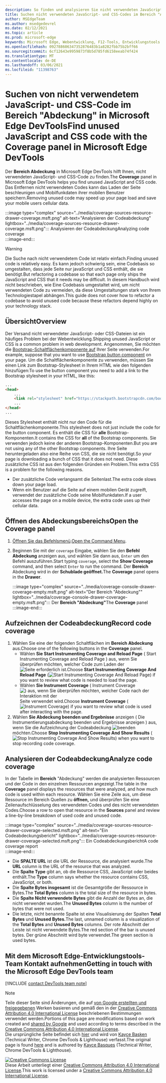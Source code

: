 ```yaml
---
description: So finden und analysieren Sie nicht verwendeten JavaScript- und CSS-Code in Microsoft Edge DevTools.
title: Suchen nicht verwendeten JavaScript- und CSS-Codes im Bereich "Abdeckung" in Microsoft Edge DevTools
author: MSEdgeTeam
ms.author: msedgedevrel
ms.date: 02/12/2021
ms.topic: article
ms.prod: microsoft-edge
keywords: Microsoft Edge, Webentwicklung, F12-Tools, Entwicklungstools
ms.openlocfilehash: 092788606347352876483b1a8282fbb75b2bff66
ms.sourcegitcommit: 6cf12643e9959873f8b5d785fd6158eeab74f424
ms.translationtype: MT
ms.contentlocale: de-DE
ms.lasthandoff: 03/06/2021
ms.locfileid: "11398763"
---
```

<!-- Copyright Kayce Basques 

   Licensed under the Apache License, Version 2.0 (the "License");
   you may not use this file except in compliance with the License.
   You may obtain a copy of the License at

       https://www.apache.org/licenses/LICENSE-2.0

   Unless required by applicable law or agreed to in writing, software
   distributed under the License is distributed on an "AS IS" BASIS,
   WITHOUT WARRANTIES OR CONDITIONS OF ANY KIND, either express or implied.
   See the License for the specific language governing permissions and
   limitations under the License.  -->

# <a name="find-unused-javascript-and-css-code-with-the-coverage-panel-in-microsoft-edge-devtools"></a><span data-ttu-id="37061-104">Suchen von nicht verwendetem JavaScript- und CSS-Code im Bereich "Abdeckung" in Microsoft Edge DevTools</span><span class="sxs-lookup"><span data-stu-id="37061-104">Find unused JavaScript and CSS code with the Coverage panel in Microsoft Edge DevTools</span></span>  

<span data-ttu-id="37061-105">Der **Bereich Abdeckung** in Microsoft Edge DevTools hilft Ihnen, nicht verwendeten JavaScript- und CSS-Code zu finden.</span><span class="sxs-lookup"><span data-stu-id="37061-105">The **Coverage** panel in Microsoft Edge DevTools helps you find unused JavaScript and CSS code.</span></span>  <span data-ttu-id="37061-106">Das Entfernen nicht verwendeten Codes kann das Laden der Seite beschleunigen und Mobilfunkdaten ihrer mobilen Benutzer speichern.</span><span class="sxs-lookup"><span data-stu-id="37061-106">Removing unused code may speed up your page load and save your mobile users cellular data.</span></span>  

:::image type="complex" source="../media/coverage-sources-resource-drawer-coverage.msft.png" alt-text="Analysieren der Codeabdeckung" lightbox="../media/coverage-sources-resource-drawer-coverage.msft.png":::
   <span data-ttu-id="37061-108">Analysieren der Codeabdeckung</span><span class="sxs-lookup"><span data-stu-id="37061-108">Analyzing code coverage</span></span>  
:::image-end:::  

> [!WARNING]
> <span data-ttu-id="37061-109">Die Suche nach nicht verwendetem Code ist relativ einfach.</span><span class="sxs-lookup"><span data-stu-id="37061-109">Finding unused code is relatively easy.</span></span>  <span data-ttu-id="37061-110">Es kann jedoch schwierig sein, eine Codebasis so umgestalten, dass jede Seite nur javaScript und CSS enthält, die sie benötigt.</span><span class="sxs-lookup"><span data-stu-id="37061-110">But refactoring a codebase so that each page only ships the JavaScript and CSS that it needs may be difficult.</span></span>  <span data-ttu-id="37061-111">In diesem Handbuch wird nicht beschrieben, wie Eine Codebasis umgestaltet wird, um nicht verwendeten Code zu vermeiden, da diese Umgestaltungen stark von Ihrem Technologiestapel abhängen.</span><span class="sxs-lookup"><span data-stu-id="37061-111">This guide does not cover how to refactor a codebase to avoid unused code because these refactors depend highly on your technology stack.</span></span>  

## <a name="overview"></a><span data-ttu-id="37061-112">Übersicht</span><span class="sxs-lookup"><span data-stu-id="37061-112">Overview</span></span>  

<span data-ttu-id="37061-113">Der Versand nicht verwendeter JavaScript- oder CSS-Dateien ist ein häufiges Problem bei der Webentwicklung.</span><span class="sxs-lookup"><span data-stu-id="37061-113">Shipping unused JavaScript or CSS is a common problem in web development.</span></span>  <span data-ttu-id="37061-114">Angenommen, Sie möchten die [Bootstrap-Schaltflächenkomponente auf][BootstrapButtons] Ihrer Seite verwenden.</span><span class="sxs-lookup"><span data-stu-id="37061-114">For example, suppose that you want to use [Bootstrap button component][BootstrapButtons] on your page.</span></span>  <span data-ttu-id="37061-115">Um die Schaltflächenkomponente zu verwenden, müssen Sie einen Link zum Bootstrap-Stylesheet in Ihrem HTML wie den folgenden hinzufügen:</span><span class="sxs-lookup"><span data-stu-id="37061-115">To use the button component you need to add a link to the Bootstrap stylesheet in your HTML, like this:</span></span>  

```html
...
<head>
    ...
    <link rel="stylesheet" href="https://stackpath.bootstrapcdn.com/bootstrap/4.3.1/css/bootstrap.min.css" integrity="sha384-ggOyR0iXCbMQv3Xipma34MD+dH/1fQ784/j6cY/iJTQUOhcWr7x9JvoRxT2MZw1T" crossorigin="anonymous">
    ...
</head>
...
```  

<span data-ttu-id="37061-116">Dieses Stylesheet enthält nicht nur den Code für die Schaltflächenkomponente.</span><span class="sxs-lookup"><span data-stu-id="37061-116">This stylesheet does not just include the code for the button component.</span></span>  <span data-ttu-id="37061-117">Es enthält die CSS für **alle** Bootstrap-Komponenten.</span><span class="sxs-lookup"><span data-stu-id="37061-117">It contains the CSS for **all** of the Bootstrap components.</span></span>  <span data-ttu-id="37061-118">Sie verwenden jedoch keine der anderen Bootstrap-Komponenten.</span><span class="sxs-lookup"><span data-stu-id="37061-118">But you are not using any of the other Bootstrap components.</span></span>  <span data-ttu-id="37061-119">Ihre Seite heruntergeladen also eine Reihe von CSS, die sie nicht benötigt.</span><span class="sxs-lookup"><span data-stu-id="37061-119">So your page is downloading a bunch of CSS that it does not need.</span></span>  <span data-ttu-id="37061-120">Diese zusätzliche CSS ist aus den folgenden Gründen ein Problem.</span><span class="sxs-lookup"><span data-stu-id="37061-120">This extra CSS is a problem for the following reasons.</span></span>  

*   <span data-ttu-id="37061-121">Der zusätzliche Code verlangsamt die Seitenlast.</span><span class="sxs-lookup"><span data-stu-id="37061-121">The extra code slows down your page load.</span></span>  <!--Navigate to [Render-Blocking CSS][render].  -->  
*   <span data-ttu-id="37061-122">Wenn ein Benutzer auf die Seite auf einem mobilen Gerät zugreift, verwendet der zusätzliche Code seine Mobilfunkdaten.</span><span class="sxs-lookup"><span data-stu-id="37061-122">If a user accesses the page on a mobile device, the extra code uses up their cellular data.</span></span>  
    
<!--[render]: /web/fundamentals/performance/critical-rendering-path/render-blocking-css  -->  

## <a name="open-the-coverage-panel"></a><span data-ttu-id="37061-123">Öffnen des Abdeckungsbereichs</span><span class="sxs-lookup"><span data-stu-id="37061-123">Open the Coverage panel</span></span>  

1.  <span data-ttu-id="37061-124">[Öffnen Sie das Befehlsmenü][DevToolsCommandMenu].</span><span class="sxs-lookup"><span data-stu-id="37061-124">[Open the Command Menu][DevToolsCommandMenu].</span></span>  
1.  <span data-ttu-id="37061-125">Beginnen Sie mit der `coverage` Eingabe, wählen Sie den **Befehl Abdeckung** anzeigen aus, und wählen Sie dann aus, `Enter` um den Befehl auszuführen.</span><span class="sxs-lookup"><span data-stu-id="37061-125">Start typing `coverage`, select the **Show Coverage** command, and then select `Enter` to run the command.</span></span>  <span data-ttu-id="37061-126">Der **Bereich** Abdeckung wird in der **Schublade geöffnet.**</span><span class="sxs-lookup"><span data-stu-id="37061-126">The **Coverage** panel opens in the **Drawer**.</span></span>  

    :::image type="complex" source="../media/coverage-console-drawer-coverage-empty.msft.png" alt-text="Der Bereich "Abdeckung"" lightbox="../media/coverage-console-drawer-coverage-empty.msft.png":::
       <span data-ttu-id="37061-128">Der **Bereich "Abdeckung"**</span><span class="sxs-lookup"><span data-stu-id="37061-128">The **Coverage** panel</span></span>  
    :::image-end:::  
    
## <a name="record-code-coverage"></a><span data-ttu-id="37061-129">Aufzeichnen der Codeabdeckung</span><span class="sxs-lookup"><span data-stu-id="37061-129">Record code coverage</span></span>  

1.  <span data-ttu-id="37061-130">Wählen Sie eine der folgenden Schaltflächen im **Bereich Abdeckung** aus.</span><span class="sxs-lookup"><span data-stu-id="37061-130">Choose one of the following buttons in the **Coverage** panel.</span></span>  
    *   <span data-ttu-id="37061-131">Wählen **Sie Start Instrumenting Coverage and Reload Page** \( Start Instrumenting Coverage and Reload Page \) aus, wenn Sie überprüfen möchten, welcher Code zum Laden der ![ Seite erforderlich ][ImageReloadIcon] ist.</span><span class="sxs-lookup"><span data-stu-id="37061-131">Choose **Start Instrumenting Coverage And Reload Page** \(![Start Instrumenting Coverage And Reload Page][ImageReloadIcon]\) if you want to review what code is needed to load the page.</span></span>  
    *   <span data-ttu-id="37061-132">Wählen **Sie Instrument Coverage** \( Instrument Coverage ![ \) aus, wenn Sie überprüfen möchten, welcher Code nach der Interaktion mit der ][ImageRecordIcon] Seite verwendet wird.</span><span class="sxs-lookup"><span data-stu-id="37061-132">Choose **Instrument Coverage** \(![Instrument Coverage][ImageRecordIcon]\) if you want to review what code is used after interacting with the page.</span></span>  
1.  <span data-ttu-id="37061-133">Wählen **Sie Abdeckung beenden und Ergebnisse** anzeigen \( Die Instrumentierungsabdeckung beenden und Ergebnisse anzeigen \) aus, wenn Sie die Aufzeichnung der Codeabdeckung ![ beenden ][ImageStopIcon] möchten.</span><span class="sxs-lookup"><span data-stu-id="37061-133">Choose **Stop Instrumenting Coverage And Show Results** \(![Stop Instrumenting Coverage And Show Results][ImageStopIcon]\) when you want to stop recording code coverage.</span></span>  
    
## <a name="analyze-code-coverage"></a><span data-ttu-id="37061-134">Analysieren der Codeabdeckung</span><span class="sxs-lookup"><span data-stu-id="37061-134">Analyze code coverage</span></span>  

<span data-ttu-id="37061-135">In der Tabelle im **Bereich** "Abdeckung" werden die analysierten Ressourcen und der Code in den einzelnen Ressourcen angezeigt.</span><span class="sxs-lookup"><span data-stu-id="37061-135">The table in the **Coverage** panel displays the resources that were analyzed, and how much code is used within each resource.</span></span>  <span data-ttu-id="37061-136">Wählen Sie eine Zeile aus, um diese Ressource im Bereich Quellen zu **öffnen,** und überprüfen Sie eine Zeilenaufschlüsselung des verwendeten Codes und des nicht verwendeten Codes.</span><span class="sxs-lookup"><span data-stu-id="37061-136">Choose a row to open that resource in the **Sources** panel and review a line-by-line breakdown of used code and unused code.</span></span>  

:::image type="complex" source="../media/coverage-sources-resource-drawer-coverage-selected.msft.png" alt-text="Ein Codeabdeckungsbericht" lightbox="../media/coverage-sources-resource-drawer-coverage-selected.msft.png":::
   <span data-ttu-id="37061-138">Ein Codeabdeckungsbericht</span><span class="sxs-lookup"><span data-stu-id="37061-138">A code coverage report</span></span>  
:::image-end:::  

*   <span data-ttu-id="37061-139">Die **SPALTE URL** ist die URL der Ressource, die analysiert wurde.</span><span class="sxs-lookup"><span data-stu-id="37061-139">The **URL** column is the URL of the resource that was analyzed.</span></span>  
*   <span data-ttu-id="37061-140">Die **Spalte Type** gibt an, ob die Ressource CSS, JavaScript oder beides enthält.</span><span class="sxs-lookup"><span data-stu-id="37061-140">The **Type** column says whether the resource contains CSS, JavaScript, or both.</span></span>  
*   <span data-ttu-id="37061-141">Die **Spalte Bytes insgesamt** ist die Gesamtgröße der Ressource in Bytes.</span><span class="sxs-lookup"><span data-stu-id="37061-141">The **Total Bytes** column is the total size of the resource in bytes.</span></span>  
*   <span data-ttu-id="37061-142">Die **Spalte Nicht verwendete Bytes** gibt die Anzahl der Bytes an, die nicht verwendet wurden.</span><span class="sxs-lookup"><span data-stu-id="37061-142">The **Unused Bytes** column is the number of bytes that were not used.</span></span>  
*   <span data-ttu-id="37061-143">Die letzte, nicht benannte Spalte ist eine Visualisierung der Spalten **Total Bytes** und **Unused Bytes.**</span><span class="sxs-lookup"><span data-stu-id="37061-143">The last, unnamed column is a visualization of the **Total Bytes** and **Unused Bytes** columns.</span></span>  <span data-ttu-id="37061-144">Der rote Abschnitt der Leiste ist nicht verwendete Bytes.</span><span class="sxs-lookup"><span data-stu-id="37061-144">The red section of the bar is unused bytes.</span></span>  <span data-ttu-id="37061-145">Der grüne Abschnitt wird byte verwendet.</span><span class="sxs-lookup"><span data-stu-id="37061-145">The green section is used bytes.</span></span>  
    
## <a name="getting-in-touch-with-the-microsoft-edge-devtools-team"></a><span data-ttu-id="37061-146">Mit dem Microsoft Edge-Entwicklungstools-Team Kontakt aufnehmen</span><span class="sxs-lookup"><span data-stu-id="37061-146">Getting in touch with the Microsoft Edge DevTools team</span></span>  

[!INCLUDE [contact DevTools team note](../includes/contact-devtools-team-note.md)]  

<!-- image links -->  

[ImageReloadIcon]: ../media/reload-icon.msft.png  
[ImageRecordIcon]: ../media/record-icon.msft.png  
[ImageStopIcon]: ../media/stop-icon.msft.png  

<!-- links -->  

[DevToolsCommandMenu]: ../command-menu/index.md "Ausführen von Befehlen mit dem Microsoft Edge DevTools Command-Menü | Microsoft Docs"  

[BootstrapButtons]: https://getbootstrap.com/docs/4.3/components/buttons "Schaltflächen – Bootstrap"  

> [!NOTE]
> <span data-ttu-id="37061-149">Teile dieser Seite sind Änderungen, die auf [von Google erstellten und freigegebenen][GoogleSitePolicies] Werken basieren und gemäß den in der [Creative Commons Attribution 4.0 International License][CCA4IL] beschriebenen Bestimmungen verwendet werden.</span><span class="sxs-lookup"><span data-stu-id="37061-149">Portions of this page are modifications based on work created and [shared by Google][GoogleSitePolicies] and used according to terms described in the [Creative Commons Attribution 4.0 International License][CCA4IL].</span></span>  
> <span data-ttu-id="37061-150">Die ursprüngliche Seite befindet sich [hier](https://developers.google.com/web/tools/chrome-devtools/coverage/index) und wird von [Kayce Basken][KayceBasques] \(Technical Writer, Chrome DevTools \& Lighthouse\) verfasst.</span><span class="sxs-lookup"><span data-stu-id="37061-150">The original page is found [here](https://developers.google.com/web/tools/chrome-devtools/coverage/index) and is authored by [Kayce Basques][KayceBasques] \(Technical Writer, Chrome DevTools \& Lighthouse\).</span></span>  

[![Creative Commons License][CCby4Image]][CCA4IL]  
<span data-ttu-id="37061-152">Diese Arbeit unterliegt einer [Creative Commons Attribution 4.0 International License][CCA4IL].</span><span class="sxs-lookup"><span data-stu-id="37061-152">This work is licensed under a [Creative Commons Attribution 4.0 International License][CCA4IL].</span></span>  

[CCA4IL]: https://creativecommons.org/licenses/by/4.0  
[CCby4Image]: https://i.creativecommons.org/l/by/4.0/88x31.png  
[GoogleSitePolicies]: https://developers.google.com/terms/site-policies  
[KayceBasques]: https://developers.google.com/web/resources/contributors/kaycebasques  
